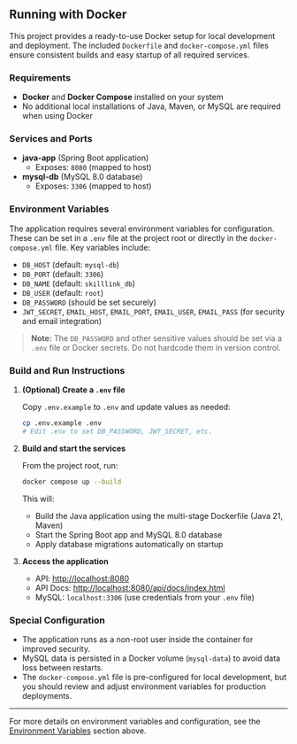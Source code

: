 ## Running with Docker

This project provides a ready-to-use Docker setup for local development and deployment. The included `Dockerfile` and `docker-compose.yml` files ensure consistent builds and easy startup of all required services.

### Requirements

- **Docker** and **Docker Compose** installed on your system
- No additional local installations of Java, Maven, or MySQL are required when using Docker

### Services and Ports

- **java-app** (Spring Boot application)
  - Exposes: `8080` (mapped to host)
- **mysql-db** (MySQL 8.0 database)
  - Exposes: `3306` (mapped to host)

### Environment Variables

The application requires several environment variables for configuration. These can be set in a `.env` file at the project root or directly in the `docker-compose.yml` file. Key variables include:

- `DB_HOST` (default: `mysql-db`)
- `DB_PORT` (default: `3306`)
- `DB_NAME` (default: `skilllink_db`)
- `DB_USER` (default: `root`)
- `DB_PASSWORD` (should be set securely)
- `JWT_SECRET`, `EMAIL_HOST`, `EMAIL_PORT`, `EMAIL_USER`, `EMAIL_PASS` (for security and email integration)

> **Note:** The `DB_PASSWORD` and other sensitive values should be set via a `.env` file or Docker secrets. Do not hardcode them in version control.

### Build and Run Instructions

1. **(Optional) Create a `.env` file**
   
   Copy `.env.example` to `.env` and update values as needed:
   
   ```bash
   cp .env.example .env
   # Edit .env to set DB_PASSWORD, JWT_SECRET, etc.
   ```

2. **Build and start the services**

   From the project root, run:

   ```bash
   docker compose up --build
   ```

   This will:
   - Build the Java application using the multi-stage Dockerfile (Java 21, Maven)
   - Start the Spring Boot app and MySQL 8.0 database
   - Apply database migrations automatically on startup

3. **Access the application**

   - API: [http://localhost:8080](http://localhost:8080)
   - API Docs: [http://localhost:8080/api/docs/index.html](http://localhost:8080/api/docs/index.html)
   - MySQL: `localhost:3306` (use credentials from your `.env` file)

### Special Configuration

- The application runs as a non-root user inside the container for improved security.
- MySQL data is persisted in a Docker volume (`mysql-data`) to avoid data loss between restarts.
- The `docker-compose.yml` file is pre-configured for local development, but you should review and adjust environment variables for production deployments.

---

For more details on environment variables and configuration, see the [Environment Variables](#environment-variables) section above.